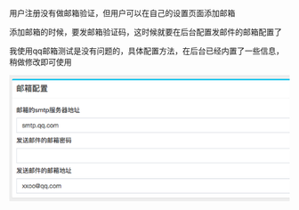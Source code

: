 用户注册没有做邮箱验证，但用户可以在自己的设置页面添加邮箱

添加邮箱的时候，要发邮箱验证码，这时候就要在后台配置发邮件的邮箱配置了

我使用qq邮箱测试是没有问题的，具体配置方法，在后台已经内置了一些信息，稍做修改即可使用

![](./assets/QQ20190103-154507.png)
